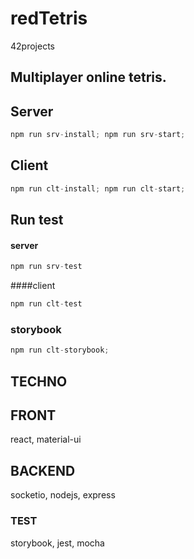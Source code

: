 # redTetris
42projects

## Multiplayer online tetris.

## Server

```js
npm run srv-install; npm run srv-start;
```

## Client
```js
npm run clt-install; npm run clt-start;
```

## Run test
#### server
```js
npm run srv-test
```
####client
```js
npm run clt-test
```


### storybook
```js
npm run clt-storybook;
```

## TECHNO
## FRONT
react, material-ui

## BACKEND
socketio, nodejs, express

### TEST 
storybook, jest, mocha 
